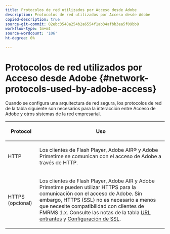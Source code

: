 ```yaml
---
title: Protocolos de red utilizados por Acceso desde Adobe
description: Protocolos de red utilizados por Acceso desde Adobe
copied-description: true
source-git-commit: 02ebc3548a254b2a6554f1ab34afbb3ea5f09bb8
workflow-type: tm+mt
source-wordcount: '106'
ht-degree: 0%

---
```


# Protocolos de red utilizados por Acceso desde Adobe {#network-protocols-used-by-adobe-access}

Cuando se configura una arquitectura de red segura, los protocolos de red de la tabla siguiente son necesarios para la interacción entre Acceso de Adobe y otros sistemas de la red empresarial.

<table frame="all" colsep="1" rowsep="1" class="+ topic/table adobe-d/table " id="table-itc-33z-n4"> 
 <thead class="- topic/thead "> 
  <tr rowsep="1" class="- topic/row "> 
   <th colname="1" class="- topic/entry entry"> <p class="- topic/p ">Protocol </p> </th> 
   <th colname="2" class="- topic/entry entry"> <p class="- topic/p ">Uso </p> </th> 
  </tr> 
 </thead>
 <tbody class="- topic/tbody "> 
  <tr rowsep="1" class="- topic/row "> 
   <td colname="1" class="- topic/entry "> <p class="- topic/p ">HTTP </p> </td> 
   <td colname="2" class="- topic/entry "> <p class="- topic/p ">Los clientes de Flash Player, Adobe AIR® y Adobe Primetime se comunican con el acceso de Adobe a través de HTTP. </p> </td> 
  </tr> 
  <tr rowsep="0" class="- topic/row "> 
   <td colname="1" class="- topic/entry "> <p class="- topic/p ">HTTPS (opcional) </p> </td> 
   <td colname="2" class="- topic/entry "> <p class="- topic/p ">Los clientes de Flash Player, Adobe AIR y Adobe Primetime pueden utilizar HTTPS para la comunicación con el acceso de Adobe. Sin embargo, HTTPS (SSL) no es necesario a menos que necesite compatibilidad con clientes de FMRMS 1.x. Consulte las notas de la tabla <a href="network-topology-firewall-rules.md" format="dita" scope="local"> URL entrantes</a> y <a href="network-topology-nw-protocols.md"> Configuración de SSL</a>. </p> </td> 
  </tr> 
 </tbody> 
</table>
